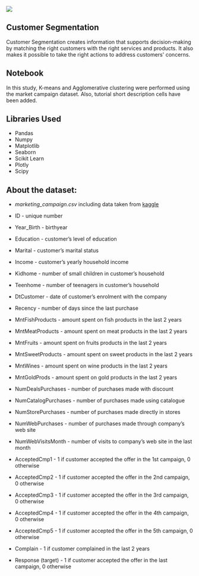 ![](https://github.com/emreyesilyurt/customer_segmentation/blob/main/assets/banner.png?raw=true)

## Customer Segmentation
Customer Segmentation creates information that supports decision-making by matching the right customers with the right services and products. It also makes it possible to take the right actions to address customers' concerns.

## Notebook
In this study, K-means and Agglomerative clustering were performed using the market campaign dataset. Also, tutorial short description cells have been added.

## Libraries Used 

* Pandas
* Numpy
* Matplotlib
* Seaborn
* Scikit Learn
* Plotly
* Scipy



## About the dataset:
- *marketing_campaign.csv* including data taken from [kaggle](https://www.kaggle.com/rodsaldanha/arketing-campaign)

* ID - unique number
* Year_Birth - birthyear
* Education - customer’s level of education
* Marital - customer’s marital status
* Income - customer’s yearly household income
* Kidhome - number of small children in customer’s household
* Teenhome - number of teenagers in customer’s household
* DtCustomer - date of customer’s enrolment with the company
* Recency - number of days since the last purchase


* MntFishProducts - amount spent on fish products in the last 2 years
* MntMeatProducts - amount spent on meat products in the last 2 years
* MntFruits - amount spent on fruits products in the last 2 years
* MntSweetProducts - amount spent on sweet products in the last 2 years
* MntWines - amount spent on wine products in the last 2 years
* MntGoldProds - amount spent on gold products in the last 2 years


* NumDealsPurchases - number of purchases made with discount
* NumCatalogPurchases - number of purchases made using catalogue
* NumStorePurchases - number of purchases made directly in stores
* NumWebPurchases - number of purchases made through company’s web site
* NumWebVisitsMonth - number of visits to company’s web site in the last month


* AcceptedCmp1 - 1 if customer accepted the offer in the 1st campaign, 0 otherwise 
* AcceptedCmp2 - 1 if customer accepted the offer in the 2nd campaign, 0 otherwise 
* AcceptedCmp3 - 1 if customer accepted the offer in the 3rd campaign, 0 otherwise 
* AcceptedCmp4 - 1 if customer accepted the offer in the 4th campaign, 0 otherwise 
* AcceptedCmp5 - 1 if customer accepted the offer in the 5th campaign, 0 otherwise 


* Complain - 1 if customer complained in the last 2 years
* Response (target) - 1 if customer accepted the offer in the last campaign, 0 otherwise 
